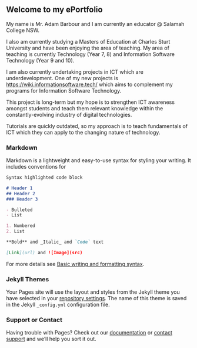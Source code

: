 ## Welcome to my ePortfolio

My name is Mr. Adam Barbour and I am currently an educator @ Salamah College NSW. 

I also am currently studying a Masters of Education at Charles Sturt University and have been enjoying the area of teaching. My area of teaching is currently Technology (Year 7, 8) and Information Software Technology (Year 9 and 10). 

I am also currently undertaking projects in ICT which are underdevelopment. One of my new projects is https://wiki.informationsoftware.tech/ which aims to complement my programs for Information Software Technology. 

This project is long-term but my hope is to strengthen ICT awareness amongst students and teach them relevant knowledge within the constantly-evolving industry of digital technologies. 

Tutorials are quickly outdated, so my approach is to teach fundamentals of ICT which they can apply to the changing nature of technology. 

### Markdown

Markdown is a lightweight and easy-to-use syntax for styling your writing. It includes conventions for

```markdown
Syntax highlighted code block

# Header 1
## Header 2
### Header 3

- Bulleted
- List

1. Numbered
2. List

**Bold** and _Italic_ and `Code` text

[Link](url) and ![Image](src)
```

For more details see [Basic writing and formatting syntax](https://docs.github.com/en/github/writing-on-github/getting-started-with-writing-and-formatting-on-github/basic-writing-and-formatting-syntax).

### Jekyll Themes

Your Pages site will use the layout and styles from the Jekyll theme you have selected in your [repository settings](https://github.com/adambarbour/adambarbour.tech/settings/pages). The name of this theme is saved in the Jekyll `_config.yml` configuration file.

### Support or Contact

Having trouble with Pages? Check out our [documentation](https://docs.github.com/categories/github-pages-basics/) or [contact support](https://support.github.com/contact) and we’ll help you sort it out.

